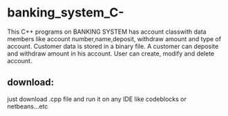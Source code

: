 # banking_system_C-
This C++ programs on BANKING SYSTEM has account classwith data members like account number,name,deposit, withdraw amount and type of account. Customer data is stored in a binary file. A customer can deposite and withdraw amount in his account. User can create, modify and delete account.


## download:

just download .cpp file and run it on any IDE like codeblocks or netbeans...etc


